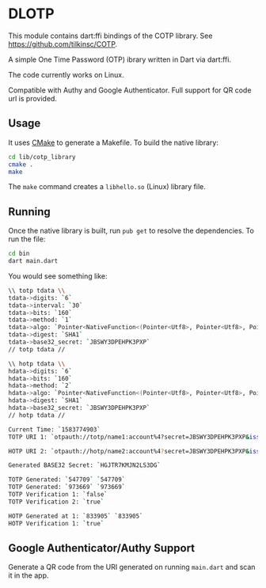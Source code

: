 # DLOTP

This module contains dart:ffi bindings of the COTP library. See https://github.com/tilkinsc/COTP.

A simple One Time Password (OTP) ibrary written in Dart via dart:ffi.

The code currently works on Linux.

Compatible with Authy and Google Authenticator. Full support for QR code url is provided.

## Usage

It uses [CMake](https://cmake.org) to generate a Makefile. To build the native library:

```bash
cd lib/cotp_library
cmake .
make
```
The `make` command creates a `libhello.so` (Linux) library file.

## Running

Once the native library is built, run `pub get` to resolve the dependencies. To run the file:

```bash
cd bin
dart main.dart
```
You would see something like:

```bash
\\ totp tdata \\
tdata->digits: `6`
tdata->interval: `30`
tdata->bits: `160`
tdata->method: `1`
tdata->algo: `Pointer<NativeFunction<(Pointer<Utf8>, Pointer<Utf8>, Pointer<Utf8>) => Int32>>: address=0x7fba38dad149`
tdata->digest: `SHA1`
tdata->base32_secret: `JBSWY3DPEHPK3PXP`
// totp tdata //

\\ hotp tdata \\
hdata->digits: `6`
hdata->bits: `160`
hdata->method: `2`
hdata->algo: `Pointer<NativeFunction<(Pointer<Utf8>, Pointer<Utf8>, Pointer<Utf8>) => Int32>>: address=0x7fba38dad149`
hdata->digest: `SHA1`
hdata->base32_secret: `JBSWY3DPEHPK3PXP`
// hotp tdata //

Current Time: `1583774903`
TOTP URI 1: `otpauth://totp/name1:account%4?secret=JBSWY3DPEHPK3PXP&issuer=name1&algorithm=SHA1&digits=6&period=30`

HOTP URI 2: `otpauth://hotp/name2:account%4?secret=JBSWY3DPEHPK3PXP&issuer=name2&algorithm=SHA1&digits=6&counter=52`

Generated BASE32 Secret: `HGJTR7KMJN2LS3DG`

TOTP Generated: `547709` `547709`
TOTP Generated: `973669` `973669`
TOTP Verification 1: `false`
TOTP Verification 2: `true`

HOTP Generated at 1: `833905` `833905`
HOTP Verification 1: `true`
```

## Google Authenticator/Authy Support

Generate a QR code from the URI generated on running `main.dart` and scan it in the app.
